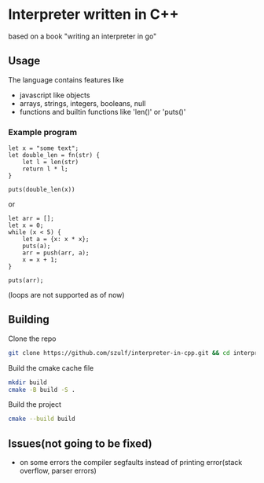 # Interpreter written in C++

based on a book "writing an interpreter in go"

## Usage

The language contains features like
- javascript like objects
- arrays, strings, integers, booleans, null
- functions and builtin functions like 'len()' or 'puts()'

### Example program
```
let x = "some text";
let double_len = fn(str) {
    let l = len(str)
    return l * l;
}

puts(double_len(x))
```

or

```
let arr = [];
let x = 0;
while (x < 5) {
    let a = {x: x * x};
    puts(a);
    arr = push(arr, a);
    x = x + 1;
}

puts(arr);
```
(loops are not supported as of now)

## Building

Clone the repo
```bash
git clone https://github.com/szulf/interpreter-in-cpp.git && cd interpreter-in-cpp
```

Build the cmake cache file
```bash
mkdir build
cmake -B build -S .
```

Build the project
```bash
cmake --build build
```

## Issues(not going to be fixed)
- on some errors the compiler segfaults instead of printing error(stack overflow, parser errors)
